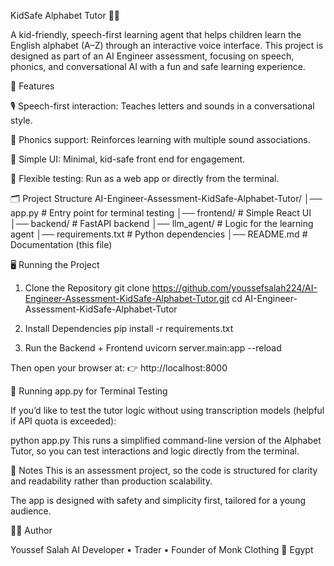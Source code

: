 KidSafe Alphabet Tutor 🧸✨

A kid-friendly, speech-first learning agent that helps children learn the English alphabet (A–Z) through an interactive voice interface.
This project is designed as part of an AI Engineer assessment, focusing on speech, phonics, and conversational AI with a fun and safe learning experience.

🚀 Features

🎙️ Speech-first interaction: Teaches letters and sounds in a conversational style.

🧩 Phonics support: Reinforces learning with multiple sound associations.

🎨 Simple UI: Minimal, kid-safe front end for engagement.

🔧 Flexible testing: Run as a web app or directly from the terminal.

🗂️ Project Structure
AI-Engineer-Assessment-KidSafe-Alphabet-Tutor/
│── app.py              # Entry point for terminal testing
│── frontend/           # Simple React UI
│── backend/            # FastAPI backend
│── llm_agent/          # Logic for the learning agent
│── requirements.txt    # Python dependencies
│── README.md           # Documentation (this file)

🖥️ Running the Project
1. Clone the Repository
git clone https://github.com/youssefsalah224/AI-Engineer-Assessment-KidSafe-Alphabet-Tutor.git
cd AI-Engineer-Assessment-KidSafe-Alphabet-Tutor

2. Install Dependencies
pip install -r requirements.txt

3. Run the Backend + Frontend
uvicorn server.main:app --reload


Then open your browser at:
👉 http://localhost:8000

🎤 Running app.py for Terminal Testing

If you’d like to test the tutor logic without using transcription models (helpful if API quota is exceeded):

python app.py
This runs a simplified command-line version of the Alphabet Tutor, so you can test interactions and logic directly from the terminal.

📌 Notes
This is an assessment project, so the code is structured for clarity and readability rather than production scalability.

The app is designed with safety and simplicity first, tailored for a young audience.

👨‍💻 Author

Youssef Salah
AI Developer • Trader • Founder of Monk Clothing
📍 Egypt
